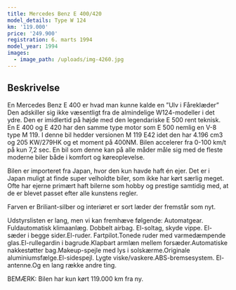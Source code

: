 ```yaml
---
title: Mercedes Benz E 400/420
model_details: Type W 124
km: '119.000'
price: '249.900'
registration: 6. marts 1994
model_year: 1994
images:
  - image_path: /uploads/img-4260.jpg
---
```


## Beskrivelse

En Mercedes Benz E 400 er hvad man kunne kalde en ”Ulv i F&aring;rekl&aelig;der” Den adskiller sig ikke v&aelig;sentligt fra de almindelige W124-modeller i det ydre. Den er imidlertid p&aring; h&oslash;jde med den legendariske E 500 rent teknisk. En E 400 og E 420 har den samme type motor som E 500 nemlig en V-8 type M 119. I denne bil hedder versionen M 119 E42 idet den har 4.196 cm3 og 205 KW/279HK og et moment p&aring; 400NM. Bilen accelerer fra 0-100 km/t p&aring; kun 7,2 sec. En bil som denne kan p&aring; alle m&aring;der m&aring;le sig med de fleste moderne biler b&aring;de i komfort og k&oslash;reoplevelse.

Bilen er importeret fra Japan, hvor den kun havde haft &eacute;n ejer. Det er i Japan muligt at finde super velholdte biler, som ikke har k&oslash;rt s&aelig;rlig meget. Ofte har ejerne prim&aelig;rt haft bilerne som hobby og prestige samtidig med, at de er blevet passet efter alle kunstens regler.

Farven er Briliant-silber og interi&oslash;ret er sort l&aelig;der der fremst&aring;r som nyt.

Udstyrslisten er lang, men vi kan fremh&aelig;ve f&oslash;lgende: Automatgear. Fuldautomatisk klimaanl&aelig;g. Dobbelt airbag. El-soltag, skyde vippe. El-s&aelig;der i begge sider.El-ruder. Fartpilot.Tonede ruder med varmed&aelig;mpende glas.El-rullegardin i bagrude.Klapbart arml&aelig;n mellem fors&aelig;der.Automatiske nakkest&oslash;tter bag.Makeup-spejle med lys i solsk&aelig;rme.Originale aluminiumsf&aelig;lge.El-sidespejl. Lygte viske/vaskere.ABS-bremsesystem. El-antenne.Og en lang r&aelig;kke andre ting.

BEM&AElig;RK: Bilen har kun k&oslash;rt 119.000 km fra ny.

&nbsp;